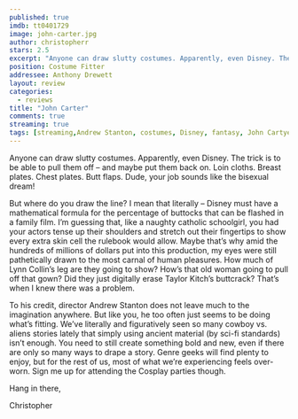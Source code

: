 ```yaml
---
published: true
imdb: tt0401729
image: john-carter.jpg
author: christopherr
stars: 2.5
excerpt: "Anyone can draw slutty costumes. Apparently, even Disney. The trick is to be able to pull them off &ndash; and maybe put them back on. Loin cloths. Breast plates. Chest plates. Butt flaps. Dude, your job sounds like the bisexual dream!"
position: Costume Fitter
addressee: Anthony Drewett
layout: review
categories:
  - reviews
title: "John Carter"
comments: true
streaming: true
tags: [streaming,Andrew Stanton, costumes, Disney, fantasy, John Cartyer, Letters, Lynn Collins, sci-fi, sexy, Taylor Kitch]
---
```

<p>Anyone can draw slutty costumes. Apparently, even Disney. The trick is to be able to pull them off &ndash; and maybe put them back on. Loin cloths. Breast plates. Chest plates. Butt flaps. Dude, your job sounds like the bisexual dream!</p>
<p>But where do you draw the line? I mean that literally &ndash; Disney must have a mathematical formula for the percentage of buttocks that can be flashed in a family film.  I&rsquo;m guessing that, like a naughty catholic schoolgirl, you had your actors tense up their shoulders and stretch out their fingertips to show every extra skin cell the rulebook would allow. Maybe that&rsquo;s why amid the hundreds of millions of dollars put into this production, my eyes were still pathetically drawn to the most carnal of human pleasures. How much of Lynn Collin&rsquo;s leg are they going to show? How&rsquo;s that old woman going to pull off that gown? Did they just digitally erase Taylor Kitch&rsquo;s buttcrack? That&rsquo;s when I knew there was a problem.</p>
<p>To his credit, director Andrew Stanton does not leave much to the imagination anywhere. But like you, he too often just seems to be doing what&rsquo;s fitting. We&rsquo;ve literally and figuratively seen so many cowboy vs. aliens stories lately that simply using ancient material (by sci-fi standards) isn&rsquo;t enough. You need to still create something bold and new, even if there are only so many ways to drape a story. Genre geeks will find plenty to enjoy, but for the rest of us, most of what we&rsquo;re experiencing feels over-worn. Sign me up for attending the Cosplay parties though.</p>
<p>Hang in there,</p>
<p>Christopher</p>
